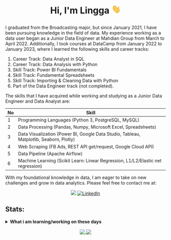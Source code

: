 # <p align=center> Hi, I'm Lingga <img src='https://github.com/elhakimyasya/elhakimyasya/blob/master/assets/Hi.gif' width='29' height='29'/>
I graduated from the Broadcasting major, but since January 2021, I have been pursuing knowledge in the field of data. My experience working as a data user began as a Junior Data Engineer at Mahdian Group from March to April 2022. Additionally, I took courses at DataCamp from January 2022 to January 2023, where I learned the following skills and career tracks:
1. Career Track: Data Analyst in SQL
2. Career Track: Data Analysis with Python
3. Skill Track: Power BI Fundamentals
4. Skill Track: Fundamental Spreadsheets
5. Skill Track: Importing & Cleaning Data with Python
6. Part of the Data Engineer track (not completed). 

The skills that I have acquired while working and studying as a Junior Data Engineer and Data Analyst are:

|No|Skill                                                                                  |
|--|---------------------------------------------------------------------------------------|
|1 |Programming Languages (Python 3, PostgreSQL, MySQL)                                    |
|2 |Data Processing (Pandas, Numpy, Microsoft Excel, Spreadsheets)                         |
|3 |Data Visualization (Power BI, Google Data Studio, Tableau, Matplotlib, Seaborn, Plotly)|
|4 |Web Scraping (FB Ads, REST API get/request, Google Cloud API)                          |
|5 |Data Pipeline (Apache Airflow)                                                         |
|6 |Machine Learning (Scikit Learn: Linear Regression, L1/L2/Elastic net regression)       |

With my foundational knowledge in data, I am eager to take on new challenges and grow in data analytics. Please feel free to contact me at:

 <p align=center>
 <a href="mailto:linggaprtma@gmail.com" target="_blank"><img src="https://img.shields.io/badge/Gmail-D14836?&style=for-the-badge&logo=gmail&logoColor=white"/></a>   
  <a href="https://www.linkedin.com/in/linggapratama/" target="_blank"><img alt="LinkedIn" src="https://img.shields.io/badge/Linkedln-%230077B5.svg?&style=for-the-badge&logo=linkedin&logoColor=white" /></a>    
</p>

## Stats:
<details>
 <summary><strong>What i am learning/working on these days</strong></summary>
   - 🔭 I'm currently working on several independent projects to add to my portfolio. </br>
   - 🌱 I'm currently still learning and continuing to improve my skills in Python, SQL, Power BI, and in particular Machine Learning.. </br>
</details>
    <p align=center>
  <a href="#" title="Stats">
    <img height=175 align="center" src="https://github-readme-stats.vercel.app/api?username=linggapratama28&show_icons=true&theme=gotham">
  </a>
  <a href="#" title="Stats">
  <img height=175 align="center" src="https://github-readme-stats.vercel.app/api/top-langs/?username=linggapratama28&hide=c%23,powershell,java&title_color=2aa889&text_color=99d1ce&icon_color=2bbc8a&bg_color=0c1014&langs_count=8&layout=compact" />
  </a>
</p>
